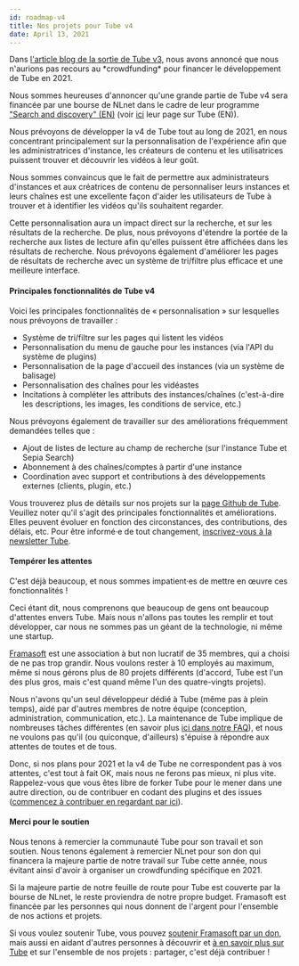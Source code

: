 ```yaml
---
id: roadmap-v4
title: Nos projets pour Tube v4
date: April 13, 2021
---
```


<p>Dans <a href="https://framablog.org/2021/01/07/tube-v3-ca-part-en-live/" target="_blank">l'article blog de la
    sortie de Tube v3</a>, nous avons annoncé que nous n'aurions pas recours
  au *crowdfunding* pour financer le développement de Tube en 2021.</p>
<p>Nous sommes heureuses d'annoncer qu'une grande partie de Tube v4 sera financée par
  une bourse de NLnet dans le cadre de leur programme <a href="https://nlnet.nl/discovery/" target="_blank">"Search
    and discovery" (EN)</a> (voir <a href="https://nlnet.nl/project/Tube/" target="_blank">ici</a> leur page sur
  Tube (EN)).</p>
<p>Nous prévoyons de développer la v4 de Tube tout au long de 2021, en nous
  concentrant principalement sur la personnalisation de l'expérience afin que les administratrices d'instance, les
  créateurs de contenu et les utilisatrices puissent trouver et découvrir les vidéos à leur goût.</p>
<p>Nous sommes convaincus que le fait de permettre aux administrateurs d'instances et aux
  créatrices de contenu de personnaliser leurs instances et leurs chaînes est une excellente façon d'aider les
  utilisateurs de Tube à trouver et à identifier les vidéos qu'ils souhaitent regarder.</p>
<p>Cette personnalisation aura un impact direct sur la recherche, et sur les résultats de
  la recherche. De plus, nous prévoyons d'étendre la portée de la recherche aux listes de lecture afin qu'elles
  puissent être affichées dans les résultats de recherche. Nous prévoyons également d'améliorer les pages de résultats
  de recherche avec un système de tri/filtre plus efficace et une meilleure interface.</p>
<h4>Principales fonctionnalités de Tube v4
</h4>
<p>Voici les principales fonctionnalités de « personnalisation » sur lesquelles nous
  prévoyons de travailler :</p>
<ul>
  <li>Système de tri/filtre
    sur les pages qui listent les vidéos</li>
  <li>
    Personnalisation du menu de gauche pour les instances (via l'API du système de plugins)</li>
  <li>
    Personnalisation de la page d'accueil des instances (via un système de balisage)</li>
  <li>Personnalisation des chaînes
    pour les vidéastes</li>
  <li>Incitations à compléter les attributs des instances/chaînes (c'est-à-dire les
    descriptions, les images, les conditions de service, etc.)</li>
</ul>
<p>Nous
  prévoyons également de travailler sur des améliorations fréquemment demandées telles que :</p>
<ul>
  <li>Ajout de listes de lecture au champ de recherche (sur l'instance Tube et Sepia
    Search)</li>
  <li>Abonnement à des
    chaînes/comptes à partir d'une instance</li>
  <li>Coordination avec support et contributions à des développements externes (clients,
    plugin, etc.)</li>
</ul>
<p>Vous trouverez plus de détails sur nos projets sur la <a target="_blank" rel="noreferrer noopener"
    href="https://github.com/Chocobozzz/Tube/projects/6">page Github de Tube</a>.
  Veuillez noter qu'il s'agit des principales fonctionnalités et améliorations. Elles peuvent évoluer en fonction des
  circonstances, des contributions, des délais, etc. Pour être informé·e de tout changement, <a target="_blank"
    rel="noreferrer noopener" href="https://framalistes.org/sympa/subscribe/tube-newsletter">inscrivez-vous à la
    newsletter Tube</a>.</p>
<h4>Tempérer les attentes</h4>
<p>
  C'est déjà beaucoup, et nous sommes impatient·es de mettre en œuvre ces fonctionnalités !</p>
  <p>Ceci étant dit, nous comprenons que beaucoup de gens ont beaucoup d'attentes envers
    Tube. Mais nous n'allons pas toutes les remplir et tout développer, car nous ne sommes pas un géant de la
    technologie, ni même une startup.</p>
  <p><a target="_blank" rel="noreferrer noopener" href="https://framasoft.org/fr">Framasoft</a> est une association à but
    non lucratif de 35 membres, qui a choisi
    de ne pas trop grandir. Nous voulons rester à 10 employés au maximum, même si nous gérons plus de 80 projets
    différents (d'accord, Tube est l'un des plus gros, mais c'est quand même l'un des quatre-vingts projets).</p>
  <p>Nous n'avons qu'un seul développeur dédié à Tube (même pas à plein temps), aidé
    par d'autres membres de notre équipe (conception, administration, communication, etc.). La maintenance de Tube
    implique de nombreuses tâches différentes (en savoir plus <a target="_blank" rel="noreferrer noopener"
      href="https://joinpeertube.org/faq#who-does-what-in-tube">ici dans notre FAQ</a>), et nous ne voulons pas
    qu'il (ou quiconque, d'ailleurs) s'épuise à répondre aux attentes de toutes et de tous.</p>
  <p>Donc, si nos plans pour 2021 et la v4 de Tube ne correspondent pas à vos attentes,
    c'est tout à fait OK, mais nous ne ferons pas mieux, ni plus vite. Rappelez-vous que vous êtes libre de forker
    Tube pour le mener dans une autre direction, ou de contribuer en codant des plugins et des issues (<a
      target="_blank" rel="noreferrer noopener" href="https://tube.docs.imzqqq.top/contribute-getting-started">commencez
      à contribuer en regardant par ici</a>).
</p>
<h4>Merci pour le soutien</h4>
<p>Nous tenons à remercier la communauté Tube pour son travail et son soutien. Nous
  tenons également à remercier NLnet pour son don qui financera la majeure partie de notre travail sur Tube cette
  année, nous évitant ainsi d'avoir à organiser un crowdfunding spécifique en 2021.</p>
<p>Si la majeure partie de notre feuille de route pour Tube est couverte par la
  bourse de NLnet, le reste proviendra de notre propre budget. Framasoft est financée par les personnes qui nous
  donnent de l'argent pour l'ensemble de nos actions et projets.</p>
<p>Si vous voulez soutenir Tube, vous pouvez <a target="_blank" rel="noreferrer noopener"
    href="https://soutenir.framasoft.org/fr">soutenir Framasoft par un don</a>, mais aussi
  en aidant d'autres personnes à découvrir et <a target="_blank" rel="noreferrer noopener"
    href="https://joinpeertube.org/">à en savoir plus sur Tube</a> et sur l'ensemble de nos projets : partager,
  c'est déjà contribuer !</p>
